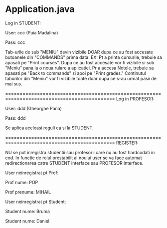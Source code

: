 # Application.java
Log in STUDENT:

User: ccc (Puia Madalina)

Pass: ccc

Tab-urile de sub "MENIU" devin vizibile DOAR dupa ce au fost accesate butoanele din "COMMANDS" prima data:
EX: Pt a printa cursurile, trebuie sa apasati pe "Print courses". Dupa ce au fost accesate vor fi vizibile si sub "Meniu" pana la o noua rulare a aplicatiei. 
Pr a accesa Notele, trebuie sa apasati pe "Back to commands" si apoi pe "Print grades." 
Continutul taburilor din "Meniu" vor fi vizibile toate doar dupa ce s-au urmat pasii de mai sus.

============================================================================================
Log in PROFESOR:

User: ddd (Gheorghe Pana)

Pass: ddd

Se aplica aceleasi reguli ca si la STUDENT.

============================================================================================
REGISTER:


NU se pot inregistra studentii sau profesorii care nu au fost hardcodati in cod. In functie de rolul prestabilit al noului user se va face automat redirectionarea catre STUDENT interface sau PROFESOR interface.


User neinregistrat pt Prof:


Prof nume: POP

Prof prenume: MIHAIL 


User neinregistrat pt Student:

Student nume: Bruma 

Student nume: Daniel
